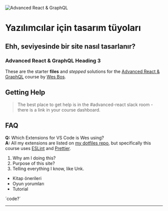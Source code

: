 ![Advanced React & GraphQL](https://advancedreact.com/images/ARG/arg-facebook-share.png)

# Yazılımcılar için tasarım tüyoları

## Ehh, seviyesinde bir site nasıl tasarlanır?

### Advanced React & GraphQL Heading 3

These are the starter **files** and _stepped_ solutions for the [Advanced React & GraphQL](https://AdvancedReact.com) course by [Wes Bos](https://WesBos.com/).

## Getting Help

> The best place to get help is in the #advanced-react slack room - there is a link in your course dashboard.

## FAQ

**Q:** Which Extensions for VS Code is Wes using?  
**A:** All my extensions are listed on [my dotfiles repo](https://github.com/wesbos/dotfiles), but specifically this course uses [ESLint](https://github.com/Microsoft/vscode-eslint) and [Prettier](https://github.com/prettier/prettier-vscode).

1. Why am I doing this?
2. Purpose of this site?
3. Telling everything I know, like Unk.

- Kitap önerileri
- Oyun yorumları
- Tutorial

´code?´

---
